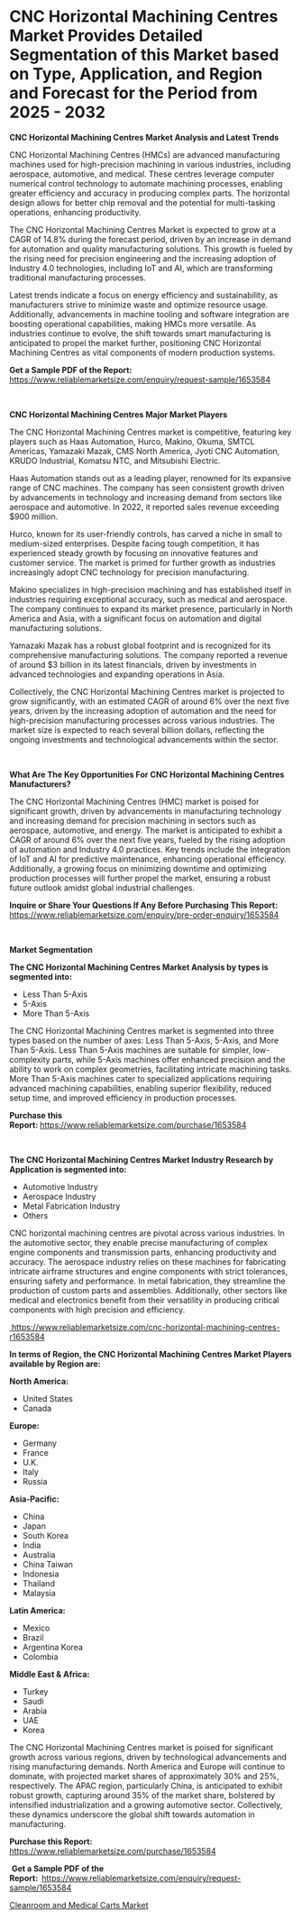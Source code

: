 <p><h1>CNC Horizontal Machining Centres Market Provides Detailed Segmentation of this Market based on Type, Application, and Region and Forecast for the Period from 2025 - 2032</h1></p><p><strong>CNC Horizontal Machining Centres Market Analysis and Latest Trends</strong></p>
<p><p>CNC Horizontal Machining Centres (HMCs) are advanced manufacturing machines used for high-precision machining in various industries, including aerospace, automotive, and medical. These centres leverage computer numerical control technology to automate machining processes, enabling greater efficiency and accuracy in producing complex parts. The horizontal design allows for better chip removal and the potential for multi-tasking operations, enhancing productivity.</p><p>The CNC Horizontal Machining Centres Market is expected to grow at a CAGR of 14.8% during the forecast period, driven by an increase in demand for automation and quality manufacturing solutions. This growth is fueled by the rising need for precision engineering and the increasing adoption of Industry 4.0 technologies, including IoT and AI, which are transforming traditional manufacturing processes. </p><p>Latest trends indicate a focus on energy efficiency and sustainability, as manufacturers strive to minimize waste and optimize resource usage. Additionally, advancements in machine tooling and software integration are boosting operational capabilities, making HMCs more versatile. As industries continue to evolve, the shift towards smart manufacturing is anticipated to propel the market further, positioning CNC Horizontal Machining Centres as vital components of modern production systems.</p></p>
<p><strong>Get a Sample PDF of the Report:&nbsp;</strong> <a href="https://www.reliablemarketsize.com/enquiry/request-sample/1653584?utm_campaign=2300&utm_medium=2&utm_source=Github&utm_content=ia&utm_term=08032025&utm_id=cnc-horizontal-machining-centres">https://www.reliablemarketsize.com/enquiry/request-sample/1653584</a></p>
<p>&nbsp;</p>
<p><strong>CNC Horizontal Machining Centres Major Market Players</strong></p>
<p><p>The CNC Horizontal Machining Centres market is competitive, featuring key players such as Haas Automation, Hurco, Makino, Okuma, SMTCL Americas, Yamazaki Mazak, CMS North America, Jyoti CNC Automation, KRUDO Industrial, Komatsu NTC, and Mitsubishi Electric.</p><p>Haas Automation stands out as a leading player, renowned for its expansive range of CNC machines. The company has seen consistent growth driven by advancements in technology and increasing demand from sectors like aerospace and automotive. In 2022, it reported sales revenue exceeding $900 million.</p><p>Hurco, known for its user-friendly controls, has carved a niche in small to medium-sized enterprises. Despite facing tough competition, it has experienced steady growth by focusing on innovative features and customer service. The market is primed for further growth as industries increasingly adopt CNC technology for precision manufacturing.</p><p>Makino specializes in high-precision machining and has established itself in industries requiring exceptional accuracy, such as medical and aerospace. The company continues to expand its market presence, particularly in North America and Asia, with a significant focus on automation and digital manufacturing solutions.</p><p>Yamazaki Mazak has a robust global footprint and is recognized for its comprehensive manufacturing solutions. The company reported a revenue of around $3 billion in its latest financials, driven by investments in advanced technologies and expanding operations in Asia.</p><p>Collectively, the CNC Horizontal Machining Centres market is projected to grow significantly, with an estimated CAGR of around 6% over the next five years, driven by the increasing adoption of automation and the need for high-precision manufacturing processes across various industries. The market size is expected to reach several billion dollars, reflecting the ongoing investments and technological advancements within the sector.</p></p>
<p>&nbsp;</p>
<p><strong>What Are The Key Opportunities For CNC Horizontal Machining Centres Manufacturers?</strong></p>
<p><p>The CNC Horizontal Machining Centres (HMC) market is poised for significant growth, driven by advancements in manufacturing technology and increasing demand for precision machining in sectors such as aerospace, automotive, and energy. The market is anticipated to exhibit a CAGR of around 6% over the next five years, fueled by the rising adoption of automation and Industry 4.0 practices. Key trends include the integration of IoT and AI for predictive maintenance, enhancing operational efficiency. Additionally, a growing focus on minimizing downtime and optimizing production processes will further propel the market, ensuring a robust future outlook amidst global industrial challenges.</p></p>
<p><strong>Inquire or Share Your Questions If Any Before Purchasing This Report:</strong> <a href="https://www.reliablemarketsize.com/enquiry/pre-order-enquiry/1653584?utm_campaign=2300&utm_medium=2&utm_source=Github&utm_content=ia&utm_term=08032025&utm_id=cnc-horizontal-machining-centres">https://www.reliablemarketsize.com/enquiry/pre-order-enquiry/1653584</a></p>
<p>&nbsp;</p>
<p><strong>Market Segmentation</strong></p>
<p><strong>The CNC Horizontal Machining Centres Market Analysis by types is segmented into:</strong></p>
<p><ul><li>Less Than 5-Axis</li><li>5-Axis</li><li>More Than 5-Axis</li></ul></p>
<p><p>The CNC Horizontal Machining Centres market is segmented into three types based on the number of axes: Less Than 5-Axis, 5-Axis, and More Than 5-Axis. Less Than 5-Axis machines are suitable for simpler, low-complexity parts, while 5-Axis machines offer enhanced precision and the ability to work on complex geometries, facilitating intricate machining tasks. More Than 5-Axis machines cater to specialized applications requiring advanced machining capabilities, enabling superior flexibility, reduced setup time, and improved efficiency in production processes.</p></p>
<p><strong>Purchase this Report:&nbsp;</strong><a href="https://www.reliablemarketsize.com/purchase/1653584?utm_campaign=2300&utm_medium=2&utm_source=Github&utm_content=ia&utm_term=08032025&utm_id=cnc-horizontal-machining-centres">https://www.reliablemarketsize.com/purchase/1653584</a></p>
<p>&nbsp;</p>
<p><strong>The CNC Horizontal Machining Centres Market Industry Research by Application is segmented into:</strong></p>
<p><ul><li>Automotive Industry</li><li>Aerospace Industry</li><li>Metal Fabrication Industry</li><li>Others</li></ul></p>
<p><p>CNC horizontal machining centres are pivotal across various industries. In the automotive sector, they enable precise manufacturing of complex engine components and transmission parts, enhancing productivity and accuracy. The aerospace industry relies on these machines for fabricating intricate airframe structures and engine components with strict tolerances, ensuring safety and performance. In metal fabrication, they streamline the production of custom parts and assemblies. Additionally, other sectors like medical and electronics benefit from their versatility in producing critical components with high precision and efficiency.</p></p>
<p><a href="https://www.reliablemarketsize.com/cnc-horizontal-machining-centres-r1653584?utm_campaign=2300&utm_medium=2&utm_source=Github&utm_content=ia&utm_term=08032025&utm_id=cnc-horizontal-machining-centres">&nbsp;https://www.reliablemarketsize.com/cnc-horizontal-machining-centres-r1653584</a></p>
<p><strong>In terms of Region, the CNC Horizontal Machining Centres Market Players available by Region are:</strong></p>
<p>
    <p> <strong> North America: </strong>
        <ul>
            <li>United States</li>
            <li>Canada</li>
        </ul>
        </p> 
    <p> <strong> Europe: </strong>
        <ul>
            <li>Germany</li>
            <li>France</li>
            <li>U.K.</li>
            <li>Italy</li>
            <li>Russia</li>
        </ul>
        </p> 
    <p> <strong> Asia-Pacific: </strong>
        <ul>
            <li>China</li>
            <li>Japan</li>
            <li>South Korea</li>
            <li>India</li>
            <li>Australia</li>
            <li>China Taiwan</li>
            <li>Indonesia</li>
            <li>Thailand</li>
            <li>Malaysia</li>
        </ul>
        </p> 
    <p> <strong> Latin America: </strong>
        <ul>
            <li>Mexico</li>
            <li>Brazil</li>
            <li>Argentina Korea</li>
            <li>Colombia</li>
        </ul>
        </p> 
    <p> <strong> Middle East & Africa: </strong>
        <ul>
            <li>Turkey</li>
            <li>Saudi</li>
            <li>Arabia</li>
            <li>UAE</li>
            <li>Korea</li>
        </ul>
    </p>
    </p>
<p><p>The CNC Horizontal Machining Centres market is poised for significant growth across various regions, driven by technological advancements and rising manufacturing demands. North America and Europe will continue to dominate, with projected market shares of approximately 30% and 25%, respectively. The APAC region, particularly China, is anticipated to exhibit robust growth, capturing around 35% of the market share, bolstered by intensified industrialization and a growing automotive sector. Collectively, these dynamics underscore the global shift towards automation in manufacturing.</p></p>
<p><strong>Purchase this Report: </strong><a href="https://www.reliablemarketsize.com/purchase/1653584?utm_campaign=2300&utm_medium=2&utm_source=Github&utm_content=ia&utm_term=08032025&utm_id=cnc-horizontal-machining-centres">https://www.reliablemarketsize.com/purchase/1653584</a></p>
<p>&nbsp;<strong>Get a Sample PDF of the Report:&nbsp;&nbsp;</strong><a href="https://www.reliablemarketsize.com/enquiry/request-sample/1653584?utm_campaign=2300&utm_medium=2&utm_source=Github&utm_content=ia&utm_term=08032025&utm_id=cnc-horizontal-machining-centres">https://www.reliablemarketsize.com/enquiry/request-sample/1653584</a></p>
<p><strong></strong></p>
<p><p><a href="https://github.com/abbislposival/Market-Research-Report-List-1/blob/main/cleanroom-and-medical-carts-market.md?utm_campaign=2300&utm_medium=2&utm_source=Github&utm_content=ia&utm_term=08032025&utm_id=cnc-horizontal-machining-centres">Cleanroom and Medical Carts Market</a></p></p>